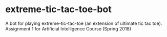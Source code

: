 # extreme-tic-tac-toe-bot
A bot for playing extreme-tic-tac-toe (an extension of ultimate tic tac toe). Assignment 1 for Artificial Intelligence Course (Spring 2018)
